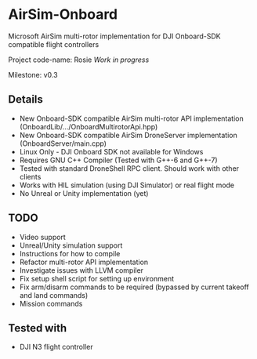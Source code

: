 # AirSim-Onboard
Microsoft AirSim multi-rotor implementation for DJI Onboard-SDK compatible flight controllers

Project code-name: Rosie
_Work in progress_

Milestone: v0.3

## Details 
* New Onboard-SDK compatible AirSim multi-rotor API implementation (OnboardLib/.../OnboardMultirotorApi.hpp)
* New Onboard-SDK compatible AirSim DroneServer implementation (OnboardServer/main.cpp)
* Linux Only - DJI Onboard SDK not available for Windows
* Requires GNU C++ Compiler (Tested with G++-6 and G++-7)
* Tested with standard DroneShell RPC client. Should work with other clients
* Works with HIL simulation (using DJI Simulator) or real flight mode
* No Unreal or Unity implementation (yet)

## TODO
* Video support
* Unreal/Unity simulation support
* Instructions for how to compile
* Refactor multi-rotor API implementation
* Investigate issues with LLVM compiler
* Fix setup shell script for setting up environment
* Fix arm/disarm commands to be required (bypassed by current takeoff and land commands)
* Mission commands

## Tested with
* DJI N3 flight controller